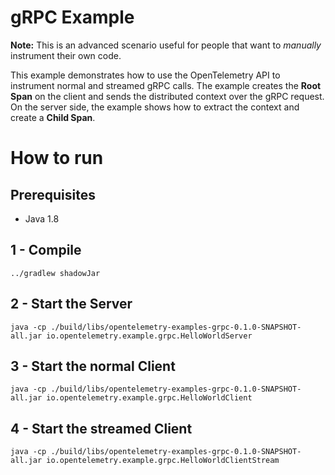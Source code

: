 # gRPC Example

**Note:** This is an advanced scenario useful for people that want to *manually* instrument their own code. 

This example demonstrates how to use the OpenTelemetry API to instrument normal and streamed gRPC calls. 
The example creates the **Root Span** on the client and sends the distributed context
over the gRPC request. On the server side, the example shows how to extract the context
and create a **Child Span**. 

# How to run

## Prerequisites
* Java 1.8

## 1 - Compile 
```shell script
../gradlew shadowJar
```

## 2 - Start the Server
```shell script
java -cp ./build/libs/opentelemetry-examples-grpc-0.1.0-SNAPSHOT-all.jar io.opentelemetry.example.grpc.HelloWorldServer
```
 
## 3 - Start the normal Client
```shell script
java -cp ./build/libs/opentelemetry-examples-grpc-0.1.0-SNAPSHOT-all.jar io.opentelemetry.example.grpc.HelloWorldClient
```

## 4 - Start the streamed Client
```shell script
java -cp ./build/libs/opentelemetry-examples-grpc-0.1.0-SNAPSHOT-all.jar io.opentelemetry.example.grpc.HelloWorldClientStream
```
